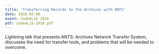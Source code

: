 ```yaml
---
title: 'Transferring Records to the Archives with ANTS'
date: 2016-03-09
event: Code4Lib 2016
pdf: code4Lib-2016.pdf
---
```

Lightning talk that presents ANTS: Archives Network Transfer System, discusses the need for transfer tools, and problems that will be needed to overcome.
